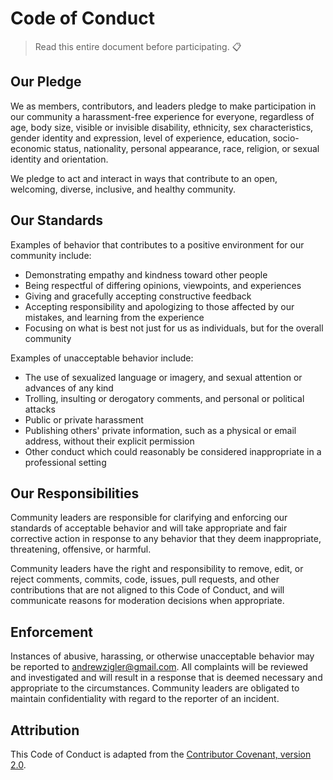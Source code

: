 # Code of Conduct

> Read this entire document before participating. 📋

## Our Pledge

We as members, contributors, and leaders pledge to make participation in our community a harassment-free experience for everyone, regardless of age, body size, visible or invisible disability, ethnicity, sex characteristics, gender identity and expression, level of experience, education, socio-economic status, nationality, personal appearance, race, religion, or sexual identity and orientation.

We pledge to act and interact in ways that contribute to an open, welcoming, diverse, inclusive, and healthy community.

## Our Standards

Examples of behavior that contributes to a positive environment for our community include:

* Demonstrating empathy and kindness toward other people
* Being respectful of differing opinions, viewpoints, and experiences
* Giving and gracefully accepting constructive feedback
* Accepting responsibility and apologizing to those affected by our mistakes, and learning from the experience
* Focusing on what is best not just for us as individuals, but for the overall community

Examples of unacceptable behavior include:

* The use of sexualized language or imagery, and sexual attention or advances of any kind
* Trolling, insulting or derogatory comments, and personal or political attacks
* Public or private harassment
* Publishing others' private information, such as a physical or email address, without their explicit permission
* Other conduct which could reasonably be considered inappropriate in a professional setting

## Our Responsibilities

Community leaders are responsible for clarifying and enforcing our standards of acceptable behavior and will take appropriate and fair corrective action in response to any behavior that they deem inappropriate, threatening, offensive, or harmful.

Community leaders have the right and responsibility to remove, edit, or reject comments, commits, code, issues, pull requests, and other contributions that are not aligned to this Code of Conduct, and will communicate reasons for moderation decisions when appropriate.

## Enforcement

Instances of abusive, harassing, or otherwise unacceptable behavior may be reported to <andrewzigler@gmail.com>. All complaints will be reviewed and investigated and will result in a response that is deemed necessary and appropriate to the circumstances. Community leaders are obligated to maintain confidentiality with regard to the reporter of an incident.

## Attribution

This Code of Conduct is adapted from the [Contributor Covenant, version 2.0](https://www.contributor-covenant.org/version/2/0/code_of_conduct/).
